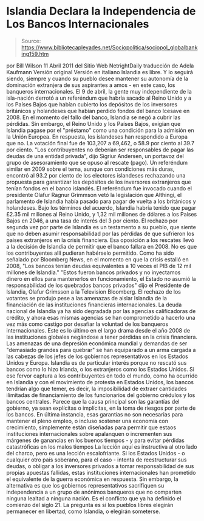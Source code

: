 # Islandia Declara la Independencia de Los Bancos Internacionales

> Source: https://www.bibliotecapleyades.net/Sociopolitica/sociopol_globalbanking159.htm

por Bill Wilson
11 Abril 2011
del Sitio Web NetrightDaily
traducción de
Adela Kaufmann
Versión
original
Versión en
italiano
Islandia es libre. Y lo seguirá siendo, siempre
y cuando su pueblo desee mantener su autonomía de la dominación extranjera
de sus aspirantes a amos - en este caso, los
banqueros internacionales.
El 9 de abril, la gente muy independiente de la isla-nación derrotó a un
referéndum que habría sacado al Reino Unido y a los Países Bajos que habían
cubierto los depósitos de los inversores británicos y holandeses que habían
perdido fondos del banco
Icesave en 2008.
En el momento del fallo del banco, Islandia se negó a cubrir las pérdidas.
Sin embargo, el Reino Unido y los Países Bajos, exigían que Islandia pagase
por el "préstamo" como una condición para la admisión en la Unión Europea.
En respuesta, los islandeses han respondido a Europa que no.
La
votación final fue de 103,207 a 69,462, o 58.9 por ciento al 39.7 por
ciento.
"Los contribuyentes no deberían ser responsables de pagar las deudas de una
entidad privada", dijo Sigriur Andersen, un portavoz del grupo de
asesoramiento que se opuso al rescate (pago).
Un referéndum similar en 2009 sobre el tema, aunque con condiciones más
duras, encontró al 93.2 por ciento de los electores islandeses rechazando
una propuesta para garantizar los depósitos de los inversores extranjeros
que tenían fondos en el banco islandés.
El referéndum fue invocado cuando el presidente
Olafur Ragnur Grimmson
vetó
la legislación que Althingi, el parlamento de Islandia había pasado para
pagar de vuelta a los británicos y holandeses.
Bajo los términos del acuerdo,
Islandia habría tenido que pagar £2.35 mil
millones al Reino Unido, y 1,32 mil millones de dólares a los Países Bajos
en 2046, a una tasa de interés del 3 por ciento. El rechazo por segunda vez
por parte de Islandia es un testamento a su pueblo, que siente que no deben
asumir responsabilidad por las pérdidas de que sufrieron los paises extranjeros en
la crisis financiera.
Esa oposición a los rescates llevó a la decisión de Islandia de permitir que
el banco fallara en 2008. No es que los contribuyentes allí pudieran
habérselo permitido.
Como ha sido señalado
por Bloomberg News, en el momento en que la crisis
estalló en 2008,
"Los bancos tenían deudas equivalentes a 10 veces el PIB de 12 mil millones
de Islandia."
"Estos fueron bancos privados y no inyectamos dinero en ellos para
mantenerlos en funcionamiento, el Estado no asumió la responsabilidad de los
quebrados bancos privados" dijo el Presidente de Islandia, Olafur Grimsson a
la Television Bloomberg.
El rechazo de los votantes se produjo pese a las amenazas de aislar Islandia
de la financiación de las instituciones financieras internacionales. La
deuda nacional de Islandia ya ha sido degradada por las agencias
calificadoras de crédito, y ahora esas mismas agencias se han comprometido a
hacerlo una vez más como castigo por desafiar la voluntad de los banqueros
internacionales.
Este es lo último en el largo drama desde el año 2008 de las instituciones
globales negándose a tener pérdidas en la crisis financiera.
Las amenazas de una depresión económica mundial y demandas de ser "demasiado
grandes para quebrar" se han equiparado a un arma cargada a las cabezas de
los jefes de los gobiernos representativos en los Estados Unidos y Europa.
Islandia es de particular interés porque no rescató sus bancos como lo hizo
Irlanda, o los extranjeros como los Estados Unidos.
Si ese fervor captura a los contribuyentes en todo el mundo, como ha
ocurrido en Islandia y con el movimiento de protesta en Estados Unidos, los
bancos tendrían algo que temer, es decir, la imposibilidad de extraer
cantidades ilimitadas de financiamiento de los funcionarios del gobierno
crédulos y los bancos centrales.
Parece que la causa principal son las garantías del gobierno, ya sean
explícitas o implícitas, en la toma de riesgos por parte de los bancos.
En última instancia, esas garantías no son necesarias para mantener el pleno
empleo, o incluso sostener una economía con crecimiento, simplemente están
diseñadas para permitir que estaos instituciones internacionales sobre
apalanquen o incrementen sus márgenes de ganancias en los buenos tiempos - y
para evitar pérdidas catastróficas en los malos tiempos
La lección aquí es instructiva al otro lado del charco, pero es una lección
escalofriante.
Si los Estados Unidos - o cualquier otro país soberano, para el caso -
intenta de reestructurar sus deudas, o obligar a los inversores privados a
tomar responsabilidad de sus propias apuestas fallidas, estas instituciones
internacionales han prometido el equivalente de la guerra económica en
respuesta.
Sin embargo, la alternativa es que los gobiernos representativos sacrifiquen
su independencia a un grupo de anónimos banqueros que no comparten ninguna
lealtad a ninguna nación. Es el conflicto que ya ha definido el comienzo del
siglo 21.
La pregunta es si los pueblos libres elegirán permanecer en libertad, como
Islandia, o elegirán someterse.
